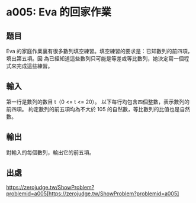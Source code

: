 # a005: Eva 的回家作業

## 題目

Eva 的家庭作業裏有很多數列填空練習。填空練習的要求是：已知數列的前四項，填出第五項。因 為已經知道這些數列只可能是等差或等比數列，她決定寫一個程式來完成這些練習。

## 輸入

第一行是數列的數目 t（0 <= t <= 20）。 以下每行均包含四個整數，表示數列的前四項。 約定數列的前五項均為不大於 105 的自然數，等比數列的比值也是自然數。

## 輸出

對輸入的每個數列，輸出它的前五項。

## 出處

https://zerojudge.tw/ShowProblem?problemid=a005[https://zerojudge.tw/ShowProblem?problemid=a005]

